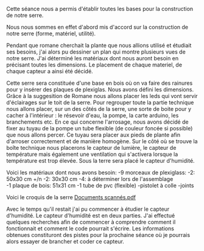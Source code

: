 Cette séance nous a permis d'établir toutes les bases pour la construction de notre serre. 

Nous nous sommes en effet d'abord mis d'accord sur la construction de notre serre (forme, matériel, utilité).

Pendant que romane cherchait la plante que nous allions utilisé et étudiait ses besoins, j'ai alors pu dessiner un plan qui montre plusieurs vues de notre serre. J'ai déterminé les matériaux dont nous auront besoin en précisant toutes les dimensions. 
Le placement de chaque materiel, de chaque capteur a ainsi été décidé.

Cette serre sera constituée d'une base en bois où on va faire des rainures pour y insérer des plaques de plexiglas. Nous avons défini les dimensions.
Grâce à la suggesition de Romane nous allons placer les leds qui vont servir d'éclairages sur le toit de la serre. 
Pour regrouper toute la partie technique nous allons placer, sur un des côtés de la serre, une sorte de boite pour y cacher à l'intérieur : le résevoir d'eau, la pompe, la carte arduino, les branchements etc.
En ce qui concerne l'arrosage, nous avons décidé de fixer au tuyau de la pompe un tube flexible (de couleur foncée si possible) que nous allons percer. 
Ce tuyau sera placer aux pieds de plante afin d'arroser correctement et de manière homogène. 
Sur le côté où se trouve la boîte technique nous placerons le capteur de lumière, le capteur de température mais également une ventilation qui s'activera lorsque la température est trop élevée. Sous la terre sera placé le capteur d'humidité.


Voici les matériaux dont nous avons besoin:
-9 morceaux de plexiglass: -2: 50x30 cm +/n
                           -2: 30x30 cm
                           -4: à déterminer lors de l'assemblage                          
-1 plaque de bois: 51x31 cm
-1 tube de pvc (flexible)
-pistolet à colle
-joints 


Voici le croquis de la serre 
[Documents scannés.pdf](https://github.com/RomaneLou/SerreAutonome/files/10209971/Documents.scannes.pdf)


Avec le temps qu'il restait j'ai pu commencer à étudier le capteur d'humidité. 
Le capteur d'humidité est en deux parties. J'ai effectué quelques recherches afin de commencer à comprendre comment il fonctionnait et comment le code pourrait s'écrire. Les informations obtenues constituront des pistes pour la prochaine séance où je pourrais alors essayer de brancher et coder ce capteur.



